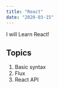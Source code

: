 ```yaml
---
title: "React"
date: "2020-03-15"
---
```


I will Learn React!

## Topics

1. Basic syntax
2. Flux
3. React API